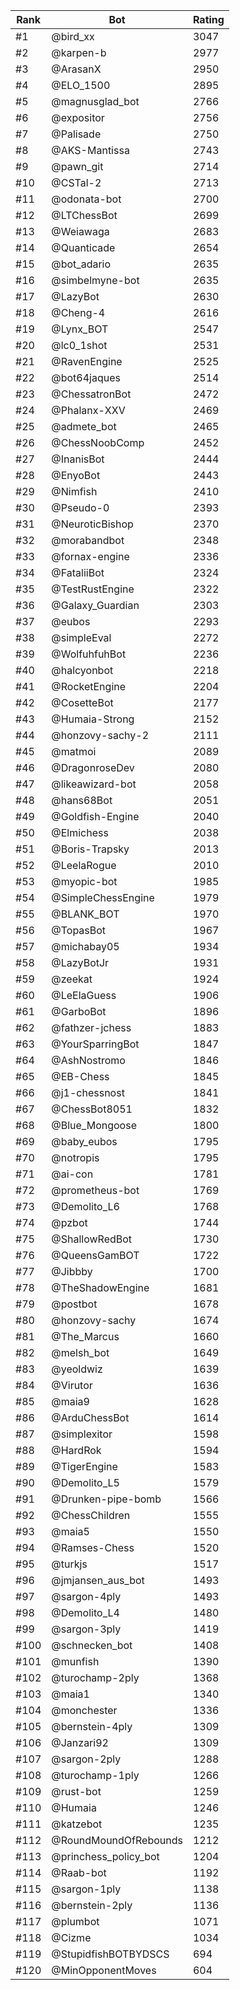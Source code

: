 Rank|Bot|Rating
---|---|---
#1|@bird_xx|3047
#2|@karpen-b|2977
#3|@ArasanX|2950
#4|@ELO_1500|2895
#5|@magnusglad_bot|2766
#6|@expositor|2756
#7|@Palisade|2750
#8|@AKS-Mantissa|2743
#9|@pawn_git|2714
#10|@CSTal-2|2713
#11|@odonata-bot|2700
#12|@LTChessBot|2699
#13|@Weiawaga|2683
#14|@Quanticade|2654
#15|@bot_adario|2635
#16|@simbelmyne-bot|2635
#17|@LazyBot|2630
#18|@Cheng-4|2616
#19|@Lynx_BOT|2547
#20|@lc0_1shot|2531
#21|@RavenEngine|2525
#22|@bot64jaques|2514
#23|@ChessatronBot|2472
#24|@Phalanx-XXV|2469
#25|@admete_bot|2465
#26|@ChessNoobComp|2452
#27|@InanisBot|2444
#28|@EnyoBot|2443
#29|@Nimfish|2410
#30|@Pseudo-0|2393
#31|@NeuroticBishop|2370
#32|@morabandbot|2348
#33|@fornax-engine|2336
#34|@FataliiBot|2324
#35|@TestRustEngine|2322
#36|@Galaxy_Guardian|2303
#37|@eubos|2293
#38|@simpleEval|2272
#39|@WolfuhfuhBot|2236
#40|@halcyonbot|2218
#41|@RocketEngine|2204
#42|@CosetteBot|2177
#43|@Humaia-Strong|2152
#44|@honzovy-sachy-2|2111
#45|@matmoi|2089
#46|@DragonroseDev|2080
#47|@likeawizard-bot|2058
#48|@hans68Bot|2051
#49|@Goldfish-Engine|2040
#50|@Elmichess|2038
#51|@Boris-Trapsky|2013
#52|@LeelaRogue|2010
#53|@myopic-bot|1985
#54|@SimpleChessEngine|1979
#55|@BLANK_BOT|1970
#56|@TopasBot|1967
#57|@michabay05|1934
#58|@LazyBotJr|1931
#59|@zeekat|1924
#60|@LeElaGuess|1906
#61|@GarboBot|1896
#62|@fathzer-jchess|1883
#63|@YourSparringBot|1847
#64|@AshNostromo|1846
#65|@EB-Chess|1845
#66|@j1-chessnost|1841
#67|@ChessBot8051|1832
#68|@Blue_Mongoose|1800
#69|@baby_eubos|1795
#70|@notropis|1795
#71|@ai-con|1781
#72|@prometheus-bot|1769
#73|@Demolito_L6|1768
#74|@pzbot|1744
#75|@ShallowRedBot|1730
#76|@QueensGamBOT|1722
#77|@Jibbby|1700
#78|@TheShadowEngine|1681
#79|@postbot|1678
#80|@honzovy-sachy|1674
#81|@The_Marcus|1660
#82|@melsh_bot|1649
#83|@yeoldwiz|1639
#84|@Virutor|1636
#85|@maia9|1628
#86|@ArduChessBot|1614
#87|@simplexitor|1598
#88|@HardRok|1594
#89|@TigerEngine|1583
#90|@Demolito_L5|1579
#91|@Drunken-pipe-bomb|1566
#92|@ChessChildren|1555
#93|@maia5|1550
#94|@Ramses-Chess|1520
#95|@turkjs|1517
#96|@jmjansen_aus_bot|1493
#97|@sargon-4ply|1493
#98|@Demolito_L4|1480
#99|@sargon-3ply|1419
#100|@schnecken_bot|1408
#101|@munfish|1390
#102|@turochamp-2ply|1368
#103|@maia1|1340
#104|@monchester|1336
#105|@bernstein-4ply|1309
#106|@Janzari92|1309
#107|@sargon-2ply|1288
#108|@turochamp-1ply|1266
#109|@rust-bot|1259
#110|@Humaia|1246
#111|@katzebot|1235
#112|@RoundMoundOfRebounds|1212
#113|@princhess_policy_bot|1204
#114|@Raab-bot|1192
#115|@sargon-1ply|1138
#116|@bernstein-2ply|1136
#117|@plumbot|1071
#118|@Cizme|1034
#119|@StupidfishBOTBYDSCS|694
#120|@MinOpponentMoves|604
